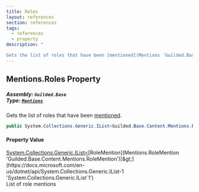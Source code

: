 ```yaml
---
title: Roles
layout: references
section: references
tags:
  - references
  - property
description: "

Gets the list of roles that have been [mentioned](Mentions 'Guilded.Base.Content.Mentions')."
---
```


## Mentions.Roles Property
##### **Assembly:** `Guilded.Base`<br/>**Type:** [`Mentions`](Mentions 'Guilded.Base.Content.Mentions')

Gets the list of roles that have been [mentioned](Mentions 'Guilded.Base.Content.Mentions').

```csharp
public System.Collections.Generic.IList<Guilded.Base.Content.Mentions.RoleMention>? Roles { get; }
```

#### Property Value
[System.Collections.Generic.IList&lt;](https://docs.microsoft.com/en-us/dotnet/api/System.Collections.Generic.IList-1 'System.Collections.Generic.IList`1')[RoleMention](Mentions.RoleMention 'Guilded.Base.Content.Mentions.RoleMention')[&gt;](https://docs.microsoft.com/en-us/dotnet/api/System.Collections.Generic.IList-1 'System.Collections.Generic.IList`1')  
List of role mentions
